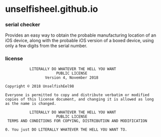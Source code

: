 # unselfisheel.github.io
### serial checker

Provides an easy way to obtain the probable manufacturing location of an iOS device, along with the probable iOS version of a boxed device, using only a few digits from the serial number. 

### license

               LITERALLY DO WHATEVER THE HELL YOU WANT
                           PUBLIC LICENSE
                      Version 4, November 2018
     
    Copyright © 2018 UnselfishEel98
    
    Everyone is permitted to copy and distribute verbatim or modified
    copies of this license document, and changing it is allowed as long
    as the name is changed.
    
               LITERALLY DO WHATEVER THE HELL YOU WANT 
                           PUBLIC LICENSE
     TERMS AND CONDITIONS FOR COPYING, DISTRIBUTION AND MODIFICATION
    
    0. You just DO LITERALLY WHATEVER THE HELL YOU WANT TO.


